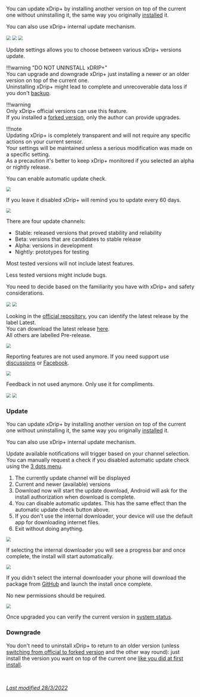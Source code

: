You can update xDrip+ by installing another version on top of the current one without uninstalling it, the same way you originally [installed](/install/download.md) it.

You can also use xDrip+ internal update mechanism.

<img src="../../images/hamburger_menu.png" style="zoom:75%;" />  
<img src="../../images/M-S.png" style="zoom:75%;" />  
<img src="../images/M-S-US.png" style="zoom:75%;" />

Update settings allows you to choose between various xDrip+ versions update.

!!!warning "DO NOT UNINSTALL xDRIP+"  
    You can upgrade and downgrade xDrip+ just installing a newer or an older version on top of the current one.  
    Uninstalling xDrip+ might lead to complete and unrecoverable data loss if you don't [backup](/troubleshoot/reinstall.md#reinstall-xdrip).

!!!warning  
    Only xDrip+ official versions can use this feature.  
    If you installed a [forked version](/install/download.md#forked-versions), only the author can provide upgrades. 

!!!note  
    Updating xDrip+ is completely transparent and will not require any specific actions on your current sensor.  
    Your settings will be maintained unless a serious modification was made on a specific setting.  
    As a precaution it's better to keep xDrip+ monitored if you selected an alpha or nightly release.

You can enable automatic update check.

<img src="../images/M-S-US1.png" style="zoom:75%;" />

If you leave it disabled xDrip+ will remind you to update every 60 days.

<img src="../images/M-S-US1a.png" style="zoom:75%;" />

There are four update channels:

- Stable: released versions that proved stability and reliability
- Beta: versions that are candidates to stable release
- Alpha: versions in development
- Nightly: prototypes for testing

Most tested versions will not include latest features.

Less tested versions might include bugs.

You need to decide based on the familiarity you have with xDrip+ and safety considerations.

<img src="../images/M-S-US2.png" style="zoom:75%;" />

<img src="../images/M-S-US2a.png" style="zoom:75%;" />

Looking in the [official repository](https://github.com/NightscoutFoundation/xDrip/releases), you can identify the latest release by the label Latest.    
You can download the latest release [here](https://xdrip-plus-updates.appspot.com/stable/xdrip-plus-latest.apk).  
All others are labelled Pre-release.

<img src="../images/M-S-US2b.png" style="zoom:75%;" />

Reporting features are not used anymore. If you need support use [discussions](https://github.com/NightscoutFoundation/xDrip/discussions) or [Facebook](https://www.facebook.com/groups/xDripG5).

<img src="../images/M-S-US3.png" style="zoom:75%;" />

Feedback in not used anymore. Only use it for compliments.

<img src="../images/M-S-US4.png" style="zoom:75%;" />

<img src="../images/3DM-SF.png" style="zoom:75%;" /> 

### Update

You can update xDrip+ by installing another version on top of the current one without uninstalling it, the same way you originally [installed](/install/download.md) it.

You can also use xDrip+ internal update mechanism.

Update available notifications will trigger based on your channel selection.  
You can manually request a check if you disabled automatic update check using the [3 dots menu](/use/3dotsmenu#check-for-updated-version).

1. The currently update channel will be displayed
2. Current and newer (available) versions
3. Download now will start the update download, Android will ask for the install authorization when download is complete.
4. You can disable automatic updates. This has the same effect than the automatic update check button above.
5. If you don't use the internal downloader, your device will use the default app for downloading internet files.
6. Exit without doing anything.

<img src="../images/M-S-US5.png" style="zoom:75%;" />

If selecting the internal downloader you will see a progress bar and once complete, the install will start automatically.

<img src="../images/M-S-US6.png" style="zoom:75%;" />

If you didn't select the internal downloader your phone will download the package from [GitHub](https://github.com/NightscoutFoundation/xDrip/releases) and launch the install once complete.

No new permissions should be required.

 <img src="../images/M-S-US6a.png" style="zoom:75%;" />

Once upgraded you can verify the current version in [system status](/troubleshoot/systemstatus).

### Downgrade

You don't need to uninstall xDrip+ to return to an older version (unless [switching from official to forked version](/troubleshoot/reinstall.md) and the other way round): just install the version you want on top of the current one [like you did at first install](/install/download.md).

</br>

[*Last modified 28/3/2022*](https://github.com/NightscoutFoundation/xDrip/releases/tag/2022.03.27)
